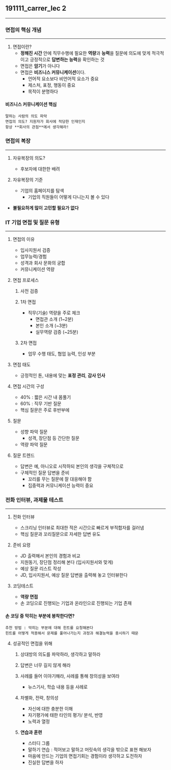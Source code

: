 ## 191111_carrer_lec 2

---


### 면접의 핵심 개념

---

1. 면접이란?
	- **정해진 시간** 안에 직무수행에 필요한 **역량**과 **능력**을 질문에 의도에 맞게 적극적이고 긍정적으로 **답변하는 능력**을 확인하는 것
	- 면접은 **암기**가 아니다
	- 면접은 **비즈니스 커뮤니케이션**이다.
		- 언어적 요소보다 비언어적 요소가 중요
		- 제스처, 표정, 행동이 중요
		- 목적이 분명하다

#### 비즈니스 커뮤니케이션 핵심
	말하는 사람의 의도 파악
	면접의 의도? 지원자가 회사에 적당한 인재인지
	항상 **회사의 관점**에서 생각해라!

### 면접의 복장

---

1. 자유복장의 의도?
	- 후보자에 대한한 배려
	
2. 자유복장의 기준
	- 기업의 홈페이지를 탐색
		- 기업의 직원들이 어떻게 다니는지 볼 수 있다

* **불필요하게 많이 고민할 필요가 없다**

### IT 기업 면접 및 질문 유형

---

1. 면접의 이유
	- 입사지원서 검증
	- 업무능력/경험
	- 성격과 회사 문화의 궁합
	- 커뮤니케이션 역량

2. 면접 프로세스
	1. 사전 검증
		
	2. 1차 면접
		- 직무(기술) 역량을 주로 체크
			- 면접관 소개 (1~2분)
			- 본인 소개 (~3분)
			- 실무역량 검증 (~25분)

	3. 2차 면접
		- 업무 수행 태도, 협업 능력, 인성 부분

3. 면접 태도
	- 긍정적인 톤, 내용에 맞는 **표정 관리**, **감사 인사**

4. 면접 시간의 구성
	- 40% : 짧은 시간 내 몸풀기
	- 60% : 직무 기반 질문
	- 핵심 질문은 주로 후반부에

5. 질문
	- 성향 파악 질문
		- 성격, 장단점 등 간단한 질문
	- 역량 파악 질문

6. 질문 트렌드
	- 답변은 예, 아니오로 시작하되 본인의 생각을 구체적으로
	- 구체적인 질문 답변을 준비
		- 꼬리를 무는 질문에 잘 대응해야 함
		- 집중력과 커뮤니케이션 능력이 중요
	
### 전화 인터뷰, 과제물 테스트

---

1. 전화 인터뷰
	- 스크리닝 인터뷰로 최대한 적은 시간으로 빠르게 부적합자를 걸러냄
	- 핵심 질문과 꼬리질문으로 자세한 답변 유도

2. 준비 요령
	- JD 출력해서 본인의 경험과 비교
	- 지원동기, 장단점 정리해 본다 (입사지원서와 맞게)
	- 예상 질문 리스트 작성
	- JD, 입사지원서, 예상 질문 답변을 출력해 놓고 인터뷰한다

3. 코딩테스트
	- **역량 면접**
	- 손 코딩으로 진행되는 기업과 온라인으로 진행되는 기업 존재

#### 손 코딩 중 막히는 부분에 봉착한다면?
	추천 방법 : 막히는 부분에 대해 힌트를 요청해본다
	힌트를 어떻게 적용해서 문제를 풀어나가는지 과정과 해결능력을 중시하기 때문

4. 성공적인 면접을 위해
	1. 상대방의 의도를 파악하라, 생각하고 말하라
	2. 답변은 너무 길지 않게 해라
	3. 사례를 들어 이야기해라, 사례를 통해 창의성을 보여라
		- 뉴스기사, 학습 내용 등을 사례로
	4. 차별화, 전략, 창의성
		- 자신에 대한 충분한 이해
		- 자기평가에 태한 타인의 평가/ 분석, 반영
		- 노력과 열정

	5. **연습과 훈련**
		- 스터디 그룹
		- 말하기 연습 : 적어보고 말하고 머릿속의 생각을 밖으로 표현 해보자
		- 마음에 안드는 기업의 면접기회는 경험이라 생각하고 도전하자
		- 진실한 답변을 하자
